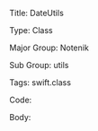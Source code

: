 Title:  DateUtils

Type:   Class

Major Group: Notenik

Sub Group:   utils

Tags:   swift.class

Code:



Body:


